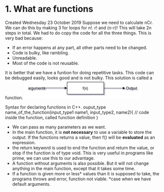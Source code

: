 # 1. What are functions
Created Wednesday 23 October 2019
Suppose we need to calculate nCr. We can do this by making 3 for loops for n!. r! and (n-r)!
This will take 2n steps in total.  We had to do copy the code for all the three things.
This is very bad because:

* If an error happens at any part, all other parts need to be changed. 
* Code is bulky, like rambling.
* Unreadable.
* Most of the code is not reusable.

It is better that we have a funtion for doing repetitive tasks. This code can be debugged easily, looks good and is not bulky.
This solution is called a function.
![](./1._What_are_functions/dr_sample.jpg) 

Syntax for declaring functions in C++.
ouput_type name_of_the_function(input_type1 name1, input_type2, name2){
// code inside the function, called function definition
}

* We can pass as many parameters as we want.
* In the main function, it is **not necessary** to use a variable to store the output. If the functions returns a value, then f() will be **evaluated** as an expression.  
* the return keyword is used to end the function and return the value, or stop if the function is of type void. This is very useful in programs like prime, we can use this to our advantage.
* A function without arguments is also possible. But it will not change anything in the main function, except that it takes some time.
* If a function is given more or less* values than it is supposed to take, the programs throws and error, function not viable. *case when we have default arguments. 


